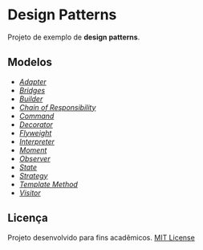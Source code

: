 # Design Patterns
Projeto de exemplo de **design patterns**.

## Modelos 
- [*Adapter*](DesignPatterns/Adapter)
- [*Bridges*](DesignPatterns/Bridges)
- [*Builder*](DesignPatterns/Builder)
- [*Chain of Responsibility*](DesignPatterns/ChainOfResponsibility)
- [*Command*](DesignPatterns/Command)
- [*Decorator*](DesignPatterns/Decorator)
- [*Flyweight*](DesignPatterns/Flyweight)
- [*Interpreter*](DesignPatterns/Interpreter)
- [*Moment*](DesignPatterns/Moment)
- [*Observer*](DesignPatterns/Observer)
- [*State*](DesignPatterns/State)
- [*Strategy*](DesignPatterns/Strategy)
- [*Template Method*](DesignPatterns/TemplateMethod)
- [*Visitor*](DesignPatterns/Visitor)

## Licença
Projeto desenvolvido para fins acadêmicos.
[MIT License](./LICENSE)

